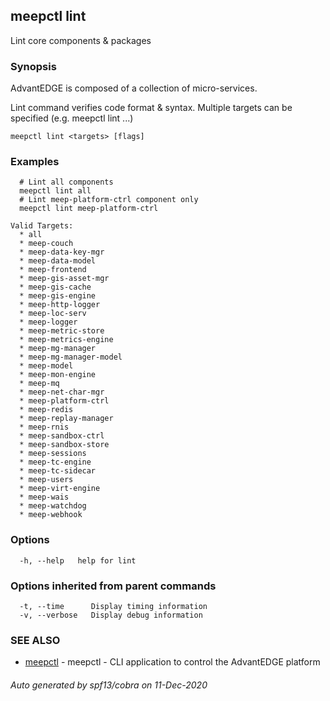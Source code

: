 ## meepctl lint

Lint core components & packages

### Synopsis

AdvantEDGE is composed of a collection of micro-services.

Lint command verifies code format & syntax.
Multiple targets can be specified (e.g. meepctl lint <target1> <target2>...)

```
meepctl lint <targets> [flags]
```

### Examples

```
  # Lint all components
  meepctl lint all
  # Lint meep-platform-ctrl component only
  meepctl lint meep-platform-ctrl

Valid Targets:
  * all
  * meep-couch
  * meep-data-key-mgr
  * meep-data-model
  * meep-frontend
  * meep-gis-asset-mgr
  * meep-gis-cache
  * meep-gis-engine
  * meep-http-logger
  * meep-loc-serv
  * meep-logger
  * meep-metric-store
  * meep-metrics-engine
  * meep-mg-manager
  * meep-mg-manager-model
  * meep-model
  * meep-mon-engine
  * meep-mq
  * meep-net-char-mgr
  * meep-platform-ctrl
  * meep-redis
  * meep-replay-manager
  * meep-rnis
  * meep-sandbox-ctrl
  * meep-sandbox-store
  * meep-sessions
  * meep-tc-engine
  * meep-tc-sidecar
  * meep-users
  * meep-virt-engine
  * meep-wais
  * meep-watchdog
  * meep-webhook
```

### Options

```
  -h, --help   help for lint
```

### Options inherited from parent commands

```
  -t, --time      Display timing information
  -v, --verbose   Display debug information
```

### SEE ALSO

* [meepctl](meepctl.md)	 - meepctl - CLI application to control the AdvantEDGE platform

###### Auto generated by spf13/cobra on 11-Dec-2020
